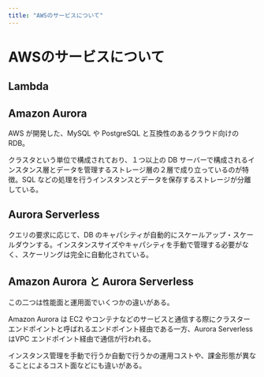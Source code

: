 ```yaml
---
title: "AWSのサービスについて"
---
```


# AWSのサービスについて

## Lambda

## Amazon Aurora

AWS が開発した、MySQL や PostgreSQL と互換性のあるクラウド向けの RDB。

クラスタという単位で構成されており、１つ以上の DB サーバーで構成されるインスタンス層とデータを管理するストレージ層の２層で成り立っているのが特徴。SQL などの処理を行うインスタンスとデータを保存するストレージが分離している。

## Aurora Serverless

クエリの要求に応じて、DB のキャパシティが自動的にスケールアップ・スケールダウンする。インスタンスサイズやキャパシティを手動で管理する必要がなく、スケーリングは完全に自動化されている。

## Amazon Aurora と Aurora Serverless

この二つは性能面と運用面でいくつかの違いがある。

Amazon Aurora は EC2 やコンテナなどのサービスと通信する際にクラスターエンドポイントと呼ばれるエンドポイント経由である一方、Aurora Serverless はVPC エンドポイント経由で通信が行われる。

インスタンス管理を手動で行うか自動で行うかの運用コストや、課金形態が異なることによるコスト面などにも違いがある。